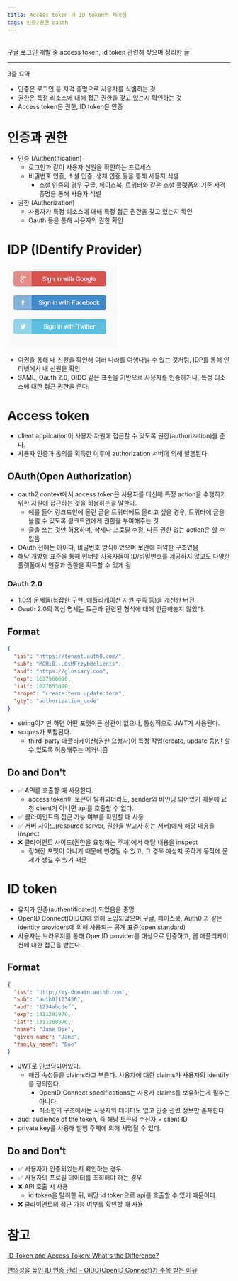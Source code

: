 ```yaml
---
title: Access token 과 ID token의 차이점
tags: 인증/권한 oauth
---
```


<br/>
구글 로그인 개발 중 access token, id token 관련해 찾으며 정리한 글 <br/>
<!--more-->

---

3줄 요약
- 인증은 로그인 등 자격 증명으로 사용자를 식별하는 것
- 권한은 특정 리소스에 대해 접근 권한을 갖고 있는지 확인하는 것
- Access token은 권한, ID token은 인증

# 인증과 권한
- 인증 (Authentification)
  - 로그인과 같이 사용자 신원을 확인하는 프로세스
  - 비밀번호 인증, 소셜 인증, 생체 인증 등을 통해 사용자 식별
    - 소셜 인증의 경우 구글, 페이스북, 트위터와 같은 소셜 플랫폼의 기존 자격 증명을 통해 사용자 식별
- 권한 (Authorization)
  - 사용자가 특정 리소스에 대해 특정 접근 권한을 갖고 있는지 확인
  - Oauth 등을 통해 사용자의 권한 확인

# IDP (IDentify Provider)
![idp.png](/assets/images/idp.png)
- 여권을 통해 내 신원을 확인해 여러 나라를 여행다닐 수 있는 것처럼, IDP를 통해 인터넷에서 내 신원을 확인
- SAML, Oauth 2.0, OIDC 같은 표준을 기반으로 사용자를 인증하거나, 특정 리소스에 대한 접근 권한을 준다.

# Access token
- client application이 사용자 자원에 접근할 수 있도록 권한(authorization)을 준다.
- 사용자 인증과 동의를 획득한 이후에 authorization 서버에 의해 발행된다.

## OAuth(Open Authorization)
- oauth2 context에서 access token은 사용자를 대신해 특정 action을 수행하기 위한 자원에 접근하는 것을 허용하는걸 말한다.
  - 예를 들어 링크드인에 올린 글을 트위터에도 올리고 싶을 경우, 트위터에 글을 올릴 수 있도록 링크드인에게 권한을 부여해주는 것
  - 글을 쓰는 것만 허용하며, 삭제나 프로필 수정, 다른 권한 없는 action은 할 수 없음
- OAuth 전에는 아이디, 비밀번호 방식이었으며 보안에 취약한 구조였음
- 해당 개방형 표준을 통해 인터넷 사용자들이 ID/비밀번호를 제공하지 않고도 다양한 플랫폼에서 인증과 권한을 획득할 수 있게 됨

### Oauth 2.0
- 1.0의 문제들(복잡한 구현, 애플리케이션 지원 부족 등)을 개선한 버전
- Oauth 2.0의 핵심 명세는 토큰과 관련된 형식에 대해 언급해놓지 않았다.

## Format
```json
{
  "iss": "https://tenant.auth0.com/",
  "sub": "MCHiB...OsMFrzyb@clients",
  "aud": "https://glossary.com",
  "exp": 1627566690,
  "iat": 1627653090,
  "scope": "create:term update:term",
  "gty": "authorization_code"
}
```
- string이기만 하면 어떤 포맷이든 상관이 없으나, 통상적으로 JWT가 사용된다.
- scopes가 포함된다.
  - third-party 애플리케이션(권한 요청자)이 특정 작업(create, update 등)만 할 수 있도록 허용해주는 메커니즘

## Do and Don't
- ✅ API를 호출할 때 사용한다.
  -  access token이 토큰이 탈취되더라도, sender와 바인딩 되어있기 때문에 요청 client가 아니면 api를 호출할 수 없다.
- ✅ 클라이언트의 접근 가능 여부를 확인할 때 사용
- ✅ 서버 사이드(resource server, 권한을 받고자 하는 서버)에서 해당 내용을 inspect
- ❌ 클라이언트 사이드(권한을 요청하는 주체)에서 해당 내용을 inspect
  - 정해진 포맷이 아니기 때문에 변경될 수 있고, 그 경우 예상치 못하게 동작에 문제가 생길 수 있기 때문

# ID token
- 유저가 인증(authentificated) 되었음을 증명
- OpenID Connect(OIDC)에 의해 도입되었으며 구글, 페이스북, Auth0 과 같은 identity providers에 의해 사용되는 공개 표준(open standard)
- 사용자는 브라우저를 통해 OpenID provider를 대상으로 인증하고, 웹 애플리케이션에 대한 접근을 받는다.


## Format
```json
{
  "iss": "http://my-domain.auth0.com",
  "sub": "auth0|123456",
  "aud": "1234abcdef",
  "exp": 1311281970,
  "iat": 1311280970,
  "name": "Jane Doe",
  "given_name": "Jane",
  "family_name": "Doe"
}
```
- JWT로 인코딩되어있다.
  - 해당 속성들을 claims라고 부른다. 사용자에 대한 claims가 사용자의 identify를 정의한다.
    - OpenID Connect specifications는 사용자 claims를 보유하는게 필수는 아니다.
    - 최소한의 구조에서는 사용자의 데이터도 없고 인증 관련 정보만 존재한다.
- aud: audience of the token, 즉 해당 토큰의 수신자 = client ID
- private key를 사용해 발행 주체에 의해 서명될 수 있다.

## Do and Don't
- ✅ 사용자가 인증되었는지 확인하는 경우
- ✅ 사용자의 프로필 데이터를 조회해야 하는 경우
- ❌ API 호출 시 사용
  -  id token을 탈취한 뒤, 해당 id token으로 api를 호출할 수 있기 때문이다.
- ❌ 클라이언트의 접근 가능 여부를 확인할 때 사용


# 참고
[ID Token and Access Token: What's the Difference?](https://auth0.com/blog/id-token-access-token-what-is-the-difference/)

[편의성을 높인 ID 인증 관리 - OIDC(OpenID Connect)가 주목 받는 이유](https://www.samsungsds.com/kr/insights/oidc.html)
